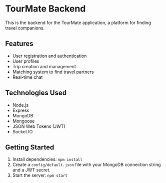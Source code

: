 # TourMate Backend

This is the backend for the TourMate application, a platform for finding travel companions.

## Features

- User registration and authentication
- User profiles
- Trip creation and management
- Matching system to find travel partners
- Real-time chat

## Technologies Used

- Node.js
- Express
- MongoDB
- Mongoose
- JSON Web Tokens (JWT)
- Socket.IO

## Getting Started

1.  Install dependencies: `npm install`
2.  Create a `config/default.json` file with your MongoDB connection string and a JWT secret.
3.  Start the server: `npm start`
